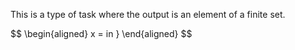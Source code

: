 This is a type of task where the output is an element of a finite set.

$$
\begin{aligned}
x = in }
\end{aligned}
$$

